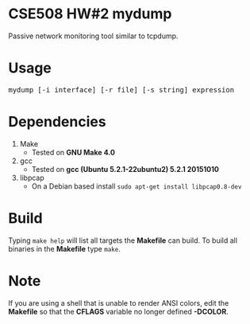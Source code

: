 # CSE508 HW&#35;2 mydump

Passive network monitoring tool similar to tcpdump.

# Usage

<pre>
mydump [-i interface] [-r file] [-s string] expression
</pre>

# Dependencies

1. Make
    * Tested on **GNU Make 4.0**
2. gcc
    * Tested on **gcc (Ubuntu 5.2.1-22ubuntu2) 5.2.1 20151010**
3. libpcap
    * On a Debian based install `sudo apt-get install libpcap0.8-dev`

# Build

Typing `make help` will list all targets the **Makefile** can build.
To build all binaries in the **Makefile** type `make`.

# Note

If you are using a shell that is unable to render ANSI colors, edit the **Makefile**
so that the **CFLAGS** variable no longer defined **-DCOLOR**.
